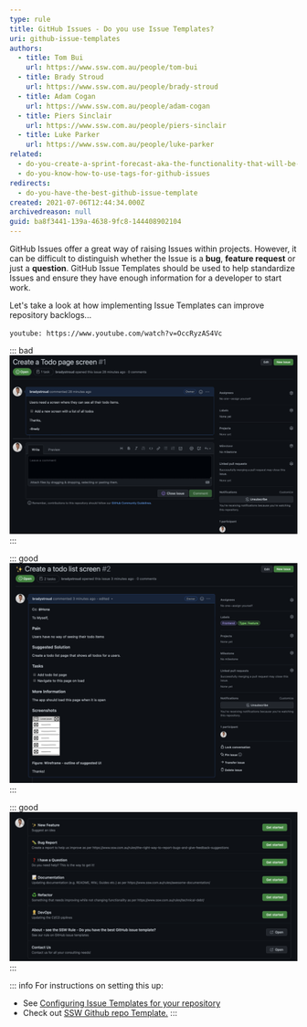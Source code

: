 ```yaml
---
type: rule
title: GitHub Issues - Do you use Issue Templates?
uri: github-issue-templates
authors:
  - title: Tom Bui
    url: https://www.ssw.com.au/people/tom-bui
  - title: Brady Stroud
    url: https://www.ssw.com.au/people/brady-stroud
  - title: Adam Cogan
    url: https://www.ssw.com.au/people/adam-cogan
  - title: Piers Sinclair
    url: https://www.ssw.com.au/people/piers-sinclair
  - title: Luke Parker
    url: https://www.ssw.com.au/people/luke-parker
related:
  - do-you-create-a-sprint-forecast-aka-the-functionality-that-will-be-developed-during-the-sprint
  - do-you-know-how-to-use-tags-for-github-issues
redirects:
  - do-you-have-the-best-github-issue-template
created: 2021-07-06T12:44:34.000Z
archivedreason: null
guid: ba8f3441-139a-4638-9fc8-144408902104
---
```


GitHub Issues offer a great way of raising Issues within projects. However, it can be difficult to distinguish whether the Issue is a **bug**, **feature request** or just a **question**. GitHub Issue Templates should be used to help standardize Issues and ensure they have enough information for a developer to start work.

Let's take a look at how implementing Issue Templates can improve repository backlogs...

`youtube: https://www.youtube.com/watch?v=OccRyzAS4Vc`

<!--endintro-->

::: bad
![Figure: Bad Example - Issue created without a Template](/rules/github-issue-templates/bad-example-issue.png)
:::

::: good 
![Figure: Good Example - Issue created from a Template](/rules/github-issue-templates/good-example-issue.png)
:::

::: good 
![Figure: Good Example - All the available Issue Template](/rules/github-issue-templates/list-of-options.png)
:::

::: info
For instructions on setting this up:
- See [Configuring Issue Templates for your repository](https://docs.github.com/en/communities/using-templates-to-encourage-useful-issues-and-pull-requests/configuring-issue-templates-for-your-repository) 
- Check out [SSW Github repo Template.](https://github.com/SSWConsulting/SSW.GitHub.Template)
:::


